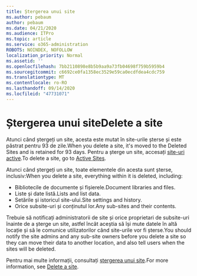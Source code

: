 ```yaml
---
title: Ștergerea unui site
ms.author: pebaum
author: pebaum
ms.date: 04/21/2020
ms.audience: ITPro
ms.topic: article
ms.service: o365-administration
ROBOTS: NOINDEX, NOFOLLOW
localization_priority: Normal
ms.assetid: ''
ms.openlocfilehash: 7bb2110898e8b5b9aa9a73fb04698f759b5959b4
ms.sourcegitcommit: c6692ce0fa1358ec3529e59ca0ecdfdea4cdc759
ms.translationtype: MT
ms.contentlocale: ro-RO
ms.lasthandoff: 09/14/2020
ms.locfileid: "47731071"
---
```

# <a name="delete-a-site"></a><span data-ttu-id="96b9f-102">Ștergerea unui site</span><span class="sxs-lookup"><span data-stu-id="96b9f-102">Delete a site</span></span>

<span data-ttu-id="96b9f-103">Atunci când ștergeți un site, acesta este mutat în site-urile șterse și este păstrat pentru 93 de zile.</span><span class="sxs-lookup"><span data-stu-id="96b9f-103">When you delete a site, it's moved to the Deleted Sites and is retained for 93 days.</span></span> <span data-ttu-id="96b9f-104">Pentru a șterge un site, accesați [site-uri active](https://admin.microsoft.com/sharepoint?page=sitemanagement&modern=true).</span><span class="sxs-lookup"><span data-stu-id="96b9f-104">To delete a site, go to [Active Sites](https://admin.microsoft.com/sharepoint?page=sitemanagement&modern=true).</span></span> 

<span data-ttu-id="96b9f-105">Atunci când ștergeți un site, toate elementele din acesta sunt șterse, inclusiv:</span><span class="sxs-lookup"><span data-stu-id="96b9f-105">When you delete a site, everything within it is deleted, including:</span></span>

- <span data-ttu-id="96b9f-106">Bibliotecile de documente și fișierele.</span><span class="sxs-lookup"><span data-stu-id="96b9f-106">Document libraries and files.</span></span>
- <span data-ttu-id="96b9f-107">Liste și date listă.</span><span class="sxs-lookup"><span data-stu-id="96b9f-107">Lists and list data.</span></span>
- <span data-ttu-id="96b9f-108">Setările și istoricul site-ului.</span><span class="sxs-lookup"><span data-stu-id="96b9f-108">Site settings and history.</span></span>
- <span data-ttu-id="96b9f-109">Orice subsite-uri și conținutul lor.</span><span class="sxs-lookup"><span data-stu-id="96b9f-109">Any sub-sites and their contents.</span></span>

<span data-ttu-id="96b9f-110">Trebuie să notificați administratorii de site și orice proprietari de subsite-uri înainte de a șterge un site, astfel încât aceștia să își mute datele în altă locație și să le comunice utilizatorilor când site-urile vor fi șterse.</span><span class="sxs-lookup"><span data-stu-id="96b9f-110">You should notify the site admins and any sub-site owners before you delete a site so they can move their data to another location, and also tell users when the sites will be deleted.</span></span>

<span data-ttu-id="96b9f-111">Pentru mai multe informații, consultați [ștergerea unui site](https://docs.microsoft.com/sharepoint/delete-site-collection).</span><span class="sxs-lookup"><span data-stu-id="96b9f-111">For more information, see [Delete a site](https://docs.microsoft.com/sharepoint/delete-site-collection).</span></span>
